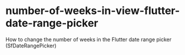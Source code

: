 # number-of-weeks-in-view-flutter-date-range-picker
How to change the number of weeks in the Flutter date range picker (SfDateRangePicker)

